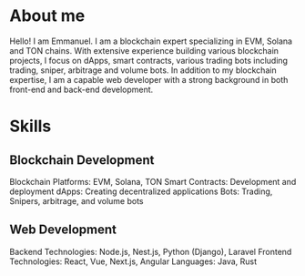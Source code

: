 # About me

Hello! I am Emmanuel.
I am a blockchain expert specializing in EVM, Solana and TON chains. With extensive experience building various blockchain projects, I focus on dApps, smart contracts, various trading bots including trading, sniper, arbitrage and volume bots.
In addition to my blockchain expertise, I am a capable web developer with a strong background in both front-end and back-end development.

# Skills

## Blockchain Development

Blockchain Platforms: EVM, Solana, TON
Smart Contracts: Development and deployment
dApps: Creating decentralized applications
Bots: Trading, Snipers, arbitrage, and volume bots

## Web Development
Backend Technologies: Node.js, Nest.js, Python (Django), Laravel
Frontend Technologies: React, Vue, Next.js, Angular
Languages: Java, Rust

